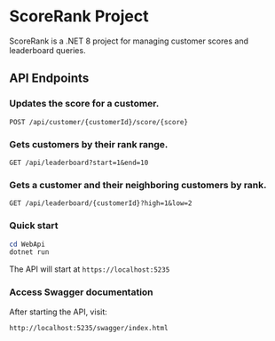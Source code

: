 # ScoreRank Project

ScoreRank is a .NET 8 project for managing customer scores and leaderboard queries.

## API Endpoints

### Updates the score for a customer.

```
POST /api/customer/{customerId}/score/{score}
```

### Gets customers by their rank range.

```
GET /api/leaderboard?start=1&end=10
```

### Gets a customer and their neighboring customers by rank.

```
GET /api/leaderboard/{customerId}?high=1&low=2
```

### Quick start

```powershell
cd WebApi
dotnet run
```

The API will start at `https://localhost:5235`

### Access Swagger documentation

After starting the API, visit:
```
http://localhost:5235/swagger/index.html
```
